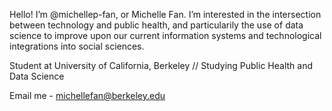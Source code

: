 Hello! I’m @michellep-fan, or Michelle Fan. I’m interested in the intersection between technology and public health, and particularily the use of data science to improve upon our current information systems and technological integrations into social sciences. 

Student at University of California, Berkeley // Studying Public Health and Data Science


Email me - michellefan@berkeley.edu

<!---
michellep-fan/michellep-fan is a ✨ special ✨ repository because its `README.md` (this file) appears on your GitHub profile.
You can click the Preview link to take a look at your changes.
--->
